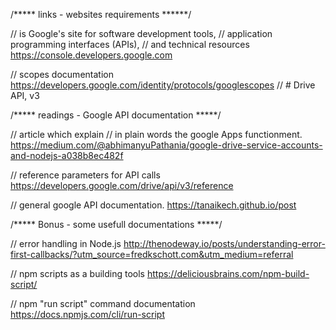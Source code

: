 /***** links - websites requirements ******/

// is Google's site for software development tools,
// application programming interfaces (APIs),
// and technical resources
https://console.developers.google.com

// scopes documentation
https://developers.google.com/identity/protocols/googlescopes // # Drive API, v3


/***** readings - Google API documentation *****/

// article which explain
// in plain words the google Apps functionment.
https://medium.com/@abhimanyuPathania/google-drive-service-accounts-and-nodejs-a038b8ec482f

// reference parameters for API calls
https://developers.google.com/drive/api/v3/reference


// general google API documentation.
https://tanaikech.github.io/post


/***** Bonus - some usefull documentations *****/

// error handling in Node.js http://thenodeway.io/posts/understanding-error-first-callbacks/?utm_source=fredkschott.com&utm_medium=referral

// npm scripts as a building tools
https://deliciousbrains.com/npm-build-script/


 // npm "run script" command documentation
 https://docs.npmjs.com/cli/run-script
